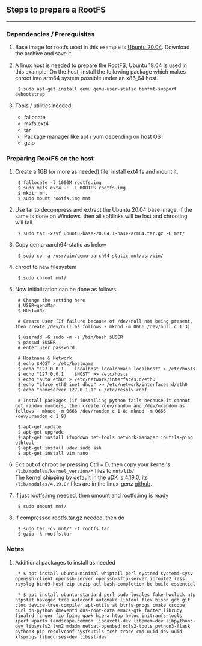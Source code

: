 ## Steps to prepare a RootFS 
---
### Dependencies / Prerequisites

1. Base image for rootfs used in this example is [Ubuntu 20.04](http://cdimage.ubuntu.com/ubuntu-base/releases/20.04/release/ubuntu-base-20.04.1-base-arm64.tar.gz). Download the archive and save it.

2. A linux host is needed to prepare the RootFS, Ubuntu 18.04 is used in this example. On the host, install the following package which makes chroot into arm64 system possible under an x86_64 host.

        $ sudo apt-get install qemu qemu-user-static binfmt-support debootstrap

3. Tools / utilities needed:
    * fallocate
    * mkfs.ext4
    * tar
    * Package manager like apt / yum depending on host OS
    * gzip

### Preparing RootFS on the host

1. Create a 1GB (or more as needed) file, install ext4 fs and mount it, 

        $ fallocate -l 1000M rootfs.img
        $ sudo mkfs.ext4 -F -L ROOTFS rootfs.img
        $ mkdir mnt
        $ sudo mount rootfs.img mnt

2. Use tar to decompress and extract the Ubuntu 20.04 base image, if the same is done on Windows, then all softlinks will be lost and chrooting will fail.

        $ sudo tar -xzvf ubuntu-base-20.04.1-base-arm64.tar.gz -C mnt/

3. Copy qemu-aarch64-static as below

        $ sudo cp -a /usr/bin/qemu-aarch64-static mnt/usr/bin/

4. chroot to new filesystem

        $ sudo chroot mnt/

5. Now initialization can be done as follows

        # Change the setting here
        $ USER=genzMan
        $ HOST=udk

        # Create User (If failure because of /dev/null not being present, then create /dev/null as follows - mknod -m 0666 /dev/null c 1 3)

        $ useradd -G sudo -m -s /bin/bash $USER
        $ passwd $USER
        # enter user password

        # Hostname & Network
        $ echo $HOST > /etc/hostname
        $ echo "127.0.0.1    localhost.localdomain localhost" > /etc/hosts
        $ echo "127.0.0.1    $HOST" >> /etc/hosts
        $ echo "auto eth0" > /etc/network/interfaces.d/eth0
        $ echo "iface eth0 inet dhcp" >> /etc/network/interfaces.d/eth0
        $ echo "nameserver 127.0.1.1" > /etc/resolv.conf

        # Install packages (if installing python fails because it cannot get random numbers, then create /dev/random and /dev/urandom as follows - mknod -m 0666 /dev/random c 1 8; mknod -m 0666 /dev/urandom c 1 9)

        $ apt-get update
        $ apt-get upgrade
        $ apt-get install ifupdown net-tools network-manager iputils-ping ethtool 
        $ apt-get install udev sudo ssh
        $ apt-get install vim nano

6. Exit out of chroot by pressing Ctrl + D, then copy your kernel's `/lib/modules/kernel_version/*` files to `mnt/lib/`\
   The kernel shipping by default in the uDK is 4.19.0, its `/lib/modules/4.19.0/` files are in the linux-genz [github](https://github.com/linux-genz/udk/tree/master/orthus).

7. If just rootfs.img needed, then umount and rootfs.img is ready

        $ sudo umount mnt/

8. If compressed rootfs.tar.gz needed, then do

        $ sudo tar -cv mnt/* -f rootfs.tar
        $ gzip -k rootfs.tar

### Notes

1. Additional packages to install as needed

        * $ apt install ubuntu-minimal whiptail perl systemd systemd-sysv openssh-client openssh-server openssh-sftp-server iproute2 less rsyslog bind9-host zip unzip acl bash-completion bc build-essential
	
        * $ apt install ubuntu-standard perl sudo locales fake-hwclock ntp ntpstat haveged tree autoconf automake libtool flex bison gdb git cloc device-tree-compiler apt-utils at btrfs-progs cmake cscope curl dh-python dmeventd dns-root-data emacs-gtk facter libruby finalrd finger fio fping gawk hiera htop hwloc initramfs-tools iperf kpartx landscape-common libdaxctl-dev libpmem-dev libpython3-dev libsysfs2 lvm2 mdadm netcat-openbsd ocfs2-tools python3-flask python3-pip resolvconf sysfsutils tcsh trace-cmd uuid-dev uuid xfsprogs libncurses-dev libssl-dev

